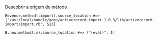 Descobrir a origem do método

```
Revenue.method(:import).source_location #=> ["/usr/local/bundle/gems/activerecord-import-1.0.3/lib/activerecord-import/import.rb", 523]

B.new.method(:m).source_location #=> ["(eval)", 1]
```
